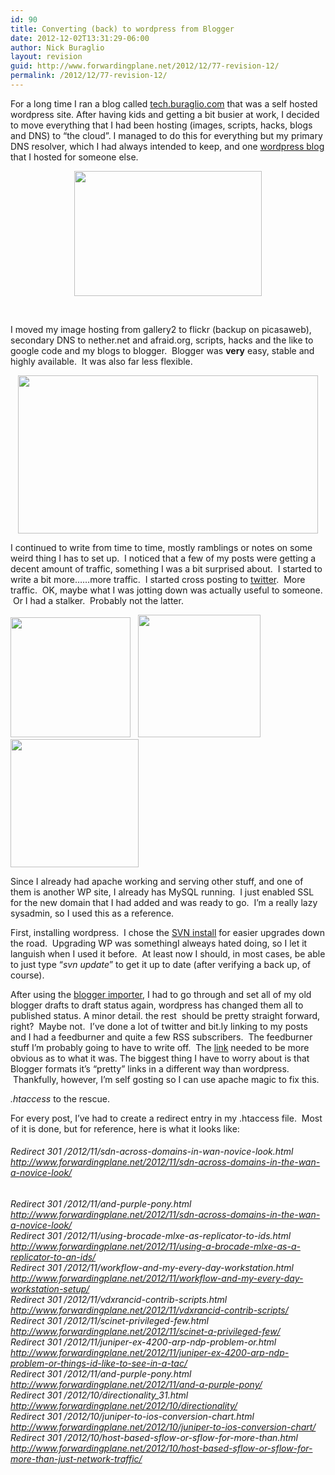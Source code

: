 ```yaml
---
id: 90
title: Converting (back) to wordpress from Blogger
date: 2012-12-02T13:31:29-06:00
author: Nick Buraglio
layout: revision
guid: http://www.forwardingplane.net/2012/12/77-revision-12/
permalink: /2012/12/77-revision-12/
---
```

For a long time I ran a blog called [tech.buraglio.com](http://www.forwardingplane.net) that was a self hosted wordpress site. After having kids and getting a bit busier at work, I decided to move everything that I had been hosting (images, scripts, hacks, blogs and DNS) to &#8220;the cloud&#8221;. I managed to do this for everything but my primary DNS resolver, which I had always intended to keep, and one [wordpress blog](http://www.shitenonions.com) that I hosted for someone else.

<p style="text-align: center;">
  <a href="http://www.forwardingplane.net/wp-content/uploads/2012/12/bloggerpress.jpg"><img class="size-medium wp-image-84 aligncenter" title="bloggerpress" src="http://www.forwardingplane.net/wp-content/uploads/2012/12/bloggerpress-300x200.jpg" alt="" width="300" height="200" srcset="http://www.forwardingplane.net/wp-content/uploads/2012/12/bloggerpress-300x200.jpg 300w, http://www.forwardingplane.net/wp-content/uploads/2012/12/bloggerpress.jpg 500w" sizes="(max-width: 300px) 100vw, 300px" /></a>
</p>

&nbsp;

I moved my image hosting from gallery2 to flickr (backup on picasaweb), secondary DNS to nether.net and afraid.org, scripts, hacks and the like to google code and my blogs to blogger.  Blogger was **very** easy, stable and highly available.  It was also far less flexible.

<p style="text-align: center;">
  <img class="aligncenter" src="http://www.undertheradarblog.com/wp-content/uploads/2011/12/Top-5-Best-Free-Cloud-Storage-Services-That-You-Need-And-Are-Useful.png" alt="" width="480" height="253" />
</p>

I continued to write from time to time, mostly ramblings or notes on some weird thing I has to set up.  I noticed that a few of my posts were getting a decent amount of traffic, something I was a bit surprised about.  I started to write a bit more&#8230;&#8230;more traffic.  I started cross posting to <a href="http://www.twitter.com/buraglio" target="_blank">twitter</a>.  More traffic.  OK, maybe what I was jotting down was actually useful to someone.  Or I had a stalker.  Probably not the latter.

<img class="alignnone" src="http://blog.dreamhost.com/wp-content/uploads/2009/09/23-wordpress_logo.png" alt="" width="192" height="192" />   <img class="alignnone" src="http://www.decodeunicode.org/en/u+003e/data/glyph/196x196/003E.gif" alt="" width="196" height="196" /><img class="alignnone" src="http://upload.wikimedia.org/wikipedia/commons/thumb/3/31/Blogger.svg/256px-Blogger.svg.png" alt="" width="205" height="205" />

Since I already had apache working and serving other stuff, and one of them is another WP site, I already has MySQL running.  I just enabled SSL for the new domain that I had added and was ready to go.  I&#8217;m a really lazy sysadmin, so I used this as a reference.

First, installing wordpress.  I chose the <a href="http://codex.wordpress.org/Installing/Updating_WordPress_with_Subversion" target="_blank">SVN install</a> for easier upgrades down the road.  Upgrading WP was somethingI alweays hated doing, so I let it languish when I used it before.  At least now I should, in most cases, be able to just type &#8220;_svn update_&#8221; to get it up to date (after verifying a back up, of course).

After using the <a href="http://wordpress.org/extend/plugins/blogger-importer/" target="_blank">blogger importer</a>, I had to go through and set all of my old blogger drafts to draft status again, wordpress has changed them all to published status. A minor detail. the rest  should be pretty straight forward, right?  Maybe not.  I&#8217;ve done a lot of twitter and bit.ly linking to my posts and I had a feedburner and quite a few RSS subscribers.  The feedburner stuff I&#8217;m probably going to have to write off.  The <a href="http://feeds.feedburner.com/forwardingplane/WszR" target="_blank">link</a> needed to be more obvious as to what it was. The biggest thing I have to worry about is that Blogger formats it&#8217;s &#8220;pretty&#8221; links in a different way than wordpress.  Thankfully, however, I&#8217;m self gosting so I can use apache magic to fix this.

_.htaccess_ to the rescue.

For every post, I&#8217;ve had to create a redirect entry in my .htaccess file.  Most of it is done, but for reference, here is what it looks like:

###### _Redirect 301 /2012/11/sdn-across-domains-in-wan-novice-look.html http://www.forwardingplane.net/2012/11/sdn-across-domains-in-the-wan-a-novice-look/_  
_Redirect 301 /2012/11/and-purple-pony.html http://www.forwardingplane.net/2012/11/sdn-across-domains-in-the-wan-a-novice-look/_  
_Redirect 301 /2012/11/using-brocade-mlxe-as-replicator-to-ids.html http://www.forwardingplane.net/2012/11/using-a-brocade-mlxe-as-a-replicator-to-an-ids/_  
_Redirect 301 /2012/11/workflow-and-my-every-day-workstation.html http://www.forwardingplane.net/2012/11/workflow-and-my-every-day-workstation-setup/_  
_Redirect 301 /2012/11/vdxrancid-contrib-scripts.html http://www.forwardingplane.net/2012/11/vdxrancid-contrib-scripts/_  
_Redirect 301 /2012/11/scinet-privileged-few.html http://www.forwardingplane.net/2012/11/scinet-a-privileged-few/_  
_Redirect 301 /2012/11/juniper-ex-4200-arp-ndp-problem-or.html http://www.forwardingplane.net/2012/11/juniper-ex-4200-arp-ndp-problem-or-things-id-like-to-see-in-a-tac/_  
_Redirect 301 /2012/11/and-purple-pony.html http://www.forwardingplane.net/2012/11/and-a-purple-pony/_  
_Redirect 301 /2012/10/directionality_31.html http://www.forwardingplane.net/2012/10/directionality/_  
_Redirect 301 /2012/10/juniper-to-ios-conversion-chart.html http://www.forwardingplane.net/2012/10/juniper-to-ios-conversion-chart/_  
_Redirect 301 /2012/10/host-based-sflow-or-sflow-for-more-than.html http://www.forwardingplane.net/2012/10/host-based-sflow-or-sflow-for-more-than-just-network-traffic/_

&nbsp;

&nbsp;